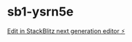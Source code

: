 # sb1-ysrn5e

[Edit in StackBlitz next generation editor ⚡️](https://stackblitz.com/~/github.com/alloush22000/sb1-ysrn5e)